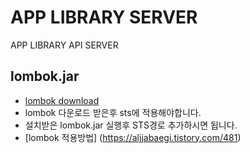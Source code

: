 # APP LIBRARY SERVER
APP LIBRARY API SERVER

## lombok.jar
* [lombok download](https://projectlombok.org/download)
* lombok 다운로드 받은후 sts에 적용해야합니다.
* 설치받은 lombok.jar 실행후 STS경로 추가하시면 됩니다.
* [lombok 적용방법] (https://aljjabaegi.tistory.com/481)
